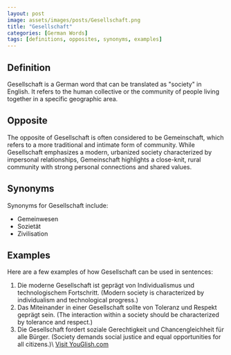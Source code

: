 ```yaml
---
layout: post
image: assets/images/posts/Gesellschaft.png
title: "Gesellschaft"
categories: [German Words]
tags: [definitions, opposites, synonyms, examples]
---
```


## Definition
Gesellschaft is a German word that can be translated as "society" in English. It refers to the human collective or the community of people living together in a specific geographic area.

## Opposite
The opposite of Gesellschaft is often considered to be Gemeinschaft, which refers to a more traditional and intimate form of community. While Gesellschaft emphasizes a modern, urbanized society characterized by impersonal relationships, Gemeinschaft highlights a close-knit, rural community with strong personal connections and shared values.

## Synonyms
Synonyms for Gesellschaft include:

- Gemeinwesen
- Sozietät
- Zivilisation

## Examples
Here are a few examples of how Gesellschaft can be used in sentences:

1. Die moderne Gesellschaft ist geprägt von Individualismus und technologischem Fortschritt. (Modern society is characterized by individualism and technological progress.)
2. Das Miteinander in einer Gesellschaft sollte von Toleranz und Respekt geprägt sein. (The interaction within a society should be characterized by tolerance and respect.)
3. Die Gesellschaft fordert soziale Gerechtigkeit und Chancengleichheit für alle Bürger. (Society demands social justice and equal opportunities for all citizens.)\ <a id="yg-widget-0" class="youglish-widget" data-query="Gesellschaft" data-lang="german" data-components="8412" data-auto-start="0" data-bkg-color="theme_light" data-title="How%20to%20pronounce%20Gesellschaft%20in%20German"  rel="nofollow" href="https://youglish.com">Visit YouGlish.com</a><script async src="https://youglish.com/public/emb/widget.js" charset="utf-8"></script>